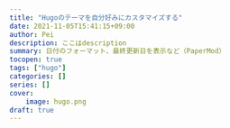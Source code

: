 ```yaml
---
title: "Hugoのテーマを自分好みにカスタマイズする"
date: 2021-11-05T15:41:15+09:00
author: Pei
description: ここはdescription
summary: 日付のフォーマット、最終更新日を表示など（PaperMod）
tocopen: true
tags: ["hugo"]
categories: []
series: []
cover:
    image: hugo.png
draft: true
---
```

